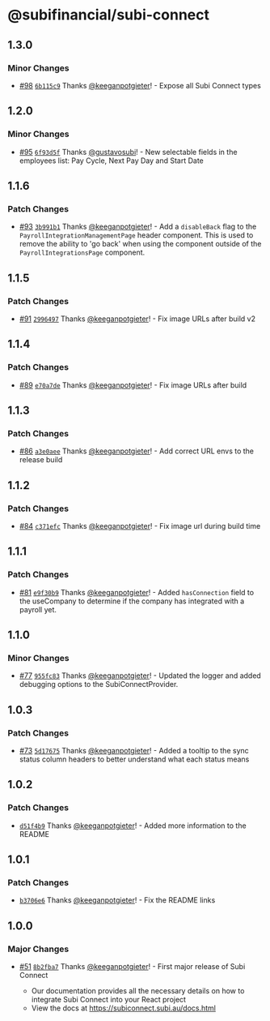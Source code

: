 # @subifinancial/subi-connect

## 1.3.0

### Minor Changes

- [#98](https://github.com/subifinancial/subi-connect/pull/98)
  [`6b115c9`](https://github.com/subifinancial/subi-connect/commit/6b115c93edc2d4bfd130f6fb8060aee79d35e2b3)
  Thanks [@keeganpotgieter](https://github.com/keeganpotgieter)! - Expose all
  Subi Connect types

## 1.2.0

### Minor Changes

- [#95](https://github.com/subifinancial/subi-connect/pull/95)
  [`6f93d5f`](https://github.com/subifinancial/subi-connect/commit/6f93d5f0f67077ed54dfc23cdca0dda5ae99b124)
  Thanks [@gustavosubi](https://github.com/gustavosubi)! - New selectable fields
  in the employees list: Pay Cycle, Next Pay Day and Start Date

## 1.1.6

### Patch Changes

- [#93](https://github.com/subifinancial/subi-connect/pull/93)
  [`3b991b1`](https://github.com/subifinancial/subi-connect/commit/3b991b1bad33a3fd1f4c26b945b717d0bb23be7b)
  Thanks [@keeganpotgieter](https://github.com/keeganpotgieter)! - Add a
  `disableBack` flag to the `PayrollIntegrationManagementPage` header component.
  This is used to remove the ability to 'go back' when using the component
  outside of the `PayrollIntegrationsPage` component.

## 1.1.5

### Patch Changes

- [#91](https://github.com/subifinancial/subi-connect/pull/91)
  [`2996497`](https://github.com/subifinancial/subi-connect/commit/2996497da8605a4396111310751d554f0f3a64f4)
  Thanks [@keeganpotgieter](https://github.com/keeganpotgieter)! - Fix image
  URLs after build v2

## 1.1.4

### Patch Changes

- [#89](https://github.com/subifinancial/subi-connect/pull/89)
  [`e70a7de`](https://github.com/subifinancial/subi-connect/commit/e70a7dee642c712722963550dd07c167f2570e2c)
  Thanks [@keeganpotgieter](https://github.com/keeganpotgieter)! - Fix image
  URLs after build

## 1.1.3

### Patch Changes

- [#86](https://github.com/subifinancial/subi-connect/pull/86)
  [`a3e0aee`](https://github.com/subifinancial/subi-connect/commit/a3e0aee86b43c7db8115fcb5f2dd6ae58fbcd5d1)
  Thanks [@keeganpotgieter](https://github.com/keeganpotgieter)! - Add correct
  URL envs to the release build

## 1.1.2

### Patch Changes

- [#84](https://github.com/subifinancial/subi-connect/pull/84)
  [`c371efc`](https://github.com/subifinancial/subi-connect/commit/c371efcc17b4ec7fe6b8aa02753b309c3cbe05dc)
  Thanks [@keeganpotgieter](https://github.com/keeganpotgieter)! - Fix image url
  during build time

## 1.1.1

### Patch Changes

- [#81](https://github.com/subifinancial/subi-connect/pull/81)
  [`e9f30b9`](https://github.com/subifinancial/subi-connect/commit/e9f30b9ea574dbe6dce980511a4a9d1c7dd6457e)
  Thanks [@keeganpotgieter](https://github.com/keeganpotgieter)! - Added
  `hasConnection` field to the useCompany to determine if the company has
  integrated with a payroll yet.

## 1.1.0

### Minor Changes

- [#77](https://github.com/subifinancial/subi-connect/pull/77)
  [`955fc83`](https://github.com/subifinancial/subi-connect/commit/955fc832e647123ec9b1a46c932247e52ca1c1f1)
  Thanks [@keeganpotgieter](https://github.com/keeganpotgieter)! - Updated the
  logger and added debugging options to the SubiConnectProvider.

## 1.0.3

### Patch Changes

- [#73](https://github.com/subifinancial/subi-connect/pull/73)
  [`5d17675`](https://github.com/subifinancial/subi-connect/commit/5d17675faa1ebf759fc8f777c1e9ab484acdfa92)
  Thanks [@keeganpotgieter](https://github.com/keeganpotgieter)! - Added a
  tooltip to the sync status column headers to better understand what each
  status means

## 1.0.2

### Patch Changes

- [`d51f4b9`](https://github.com/subifinancial/subi-connect/commit/d51f4b90b39a33415b054f44a151c4d9d31ae3c5)
  Thanks [@keeganpotgieter](https://github.com/keeganpotgieter)! - Added more
  information to the README

## 1.0.1

### Patch Changes

- [`b3706e6`](https://github.com/subifinancial/subi-connect/commit/b3706e6a5fd1aac72cb0656190e6fb8d81031150)
  Thanks [@keeganpotgieter](https://github.com/keeganpotgieter)! - Fix the
  README links

## 1.0.0

### Major Changes

- [#51](https://github.com/subifinancial/subi-connect/pull/51)
  [`8b2fba7`](https://github.com/subifinancial/subi-connect/commit/8b2fba7f08eea3afd5e1cf186869e362a29c80c5)
  Thanks [@keeganpotgieter](https://github.com/keeganpotgieter)! - First major
  release of Subi Connect

  - Our documentation provides all the necessary details on how to integrate
    Subi Connect into your React project
  - View the docs at https://subiconnect.subi.au/docs.html
